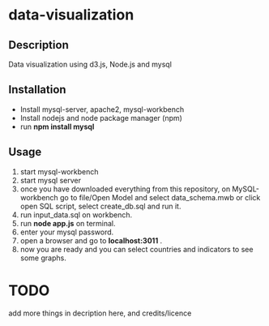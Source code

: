 # data-visualization
## Description
Data visualization using d3.js, Node.js and mysql 

## Installation
* Install mysql-server, apache2, mysql-workbench
* Install nodejs and node package manager (npm)
* run __npm install mysql__

## Usage
1. start mysql-workbench
2. start mysql server
3. once you have downloaded everything from this repository,
on MySQL-workbench go to file/Open Model and select data_schema.mwb or click open SQL script, select create_db.sql and run it.
4. run input_data.sql on workbench.
5. run __node app.js__ on terminal.
6. enter your mysql password.
7. open a browser and go to __localhost:3011__ .
8. now you are ready and you can select countries and indicators to see some graphs.
# TODO
add more things in decription here, and credits/licence
